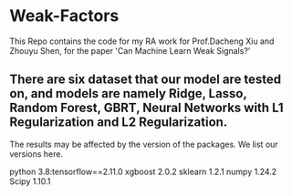 # Weak-Factors
This Repo contains the code for my RA work for Prof.Dacheng Xiu and Zhouyu Shen, for the paper 'Can Machine Learn Weak Signals?'
## There are six dataset that our model are tested on, and models are namely Ridge, Lasso, Random Forest, GBRT, Neural Networks with L1 Regularization and L2 Regularization.
The results may be affected by the version of the packages. We list our versions here.

python 3.8:tensorflow==2.11.0  xgboost 2.0.2 sklearn 1.2.1 numpy 1.24.2 Scipy 1.10.1
